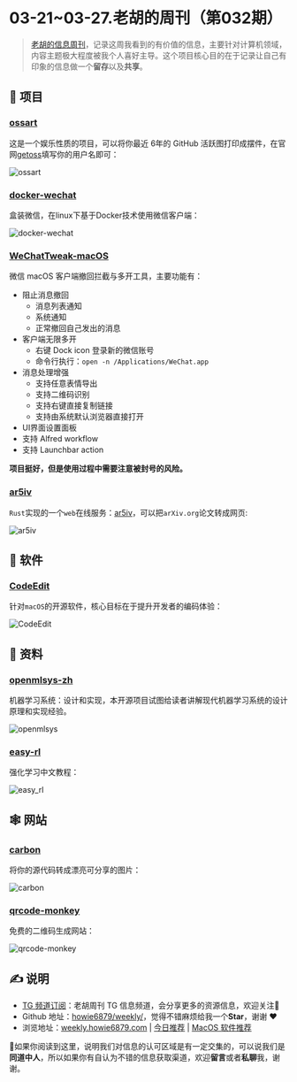 # 03-21~03-27.老胡的周刊（第032期）

> [老胡的信息周刊](https://weekly.howie6879.com/)，记录这周我看到的有价值的信息，主要针对计算机领域，内容主题极大程度被我个人喜好主导。这个项目核心目的在于记录让自己有印象的信息做一个**留存**以及**共享**。

## 🎯 项目

### [ossart](https://github.com/djyde/ossart)

这是一个娱乐性质的项目，可以将你最近 6年的 GitHub 活跃图打印成摆件，在官网[getoss](https://getoss.art/)填写你的用户名即可：

![ossart](https://images-1252557999.file.myqcloud.com/uPic/5SYY8P.jpg)

### [docker-wechat](https://github.com/huan/docker-wechat)

盒装微信，在linux下基于Docker技术使用微信客户端：

![docker-wechat](https://images-1252557999.file.myqcloud.com/uPic/docker-wechat.png)

### [WeChatTweak-macOS](https://github.com/Sunnyyoung/WeChatTweak-macOS)

微信 macOS 客户端撤回拦截与多开工具，主要功能有：

- 阻止消息撤回
    - 消息列表通知
    - 系统通知
    - 正常撤回自己发出的消息
- 客户端无限多开
    - 右键 Dock icon 登录新的微信账号
    - 命令行执行：`open -n /Applications/WeChat.app`
- 消息处理增强
    - 支持任意表情导出
    - 支持二维码识别
    - 支持右键直接复制链接
    - 支持由系统默认浏览器直接打开
- UI界面设置面板
- 支持 Alfred workflow
- 支持 Launchbar action

**项目挺好，但是使用过程中需要注意被封号的风险。**

### [ar5iv](https://github.com/dginev/ar5iv)

`Rust`实现的一个`web`在线服务：[ar5iv](https://ar5iv.org/)，可以把`arXiv.org`论文转成网页:

![ar5iv](https://images-1252557999.file.myqcloud.com/uPic/ar5iv.jpg)

## 🤖 软件

### [CodeEdit](https://github.com/CodeEditApp/CodeEdit)

针对`macOS`的开源软件，核心目标在于提升开发者的编码体验：

![CodeEdit](https://images-1252557999.file.myqcloud.com/uPic/CodeEdit.png)

## 👀 资料

### [openmlsys-zh](https://github.com/openmlsys/openmlsys-zh)

机器学习系统：设计和实现，本开源项目试图给读者讲解现代机器学习系统的设计原理和实现经验。

![openmlsys](https://images-1252557999.file.myqcloud.com/uPic/openmlsys.jpg)

### [easy-rl](https://github.com/datawhalechina/easy-rl)

强化学习中文教程：

![easy_rl](https://images-1252557999.file.myqcloud.com/uPic/easy_rl.jpg)

## 🕸 网站

### [carbon](https://carbon.now.sh/)

将你的源代码转成漂亮可分享的图片：

![carbon](https://images-1252557999.file.myqcloud.com/uPic/carbon.jpg)

### [qrcode-monkey](https://www.qrcode-monkey.com/#)

免费的二维码生成网站：

![qrcode-monkey](https://images-1252557999.file.myqcloud.com/uPic/qrcode-monkey.jpg)

## ✍️ 说明

- [TG 频道订阅](https://t.me/howie_weekly)：老胡周刊 TG 信息频道，会分享更多的资源信息，欢迎关注👏
- Github 地址：[howie6879/weekly/](https://github.com/howie6879/weekly/)，觉得不错麻烦给我一个**Star**，谢谢 ❤️
- 浏览地址：[weekly.howie6879.com](https://weekly.howie6879.com) | [今日推荐](https://weekly.howie6879.com/recommend/index.html) | [MacOS 软件推荐](https://weekly.howie6879.com/soft/mac.html)

🙌如果你阅读到这里，说明我们对信息的认可区域是有一定交集的，可以说我们是**同道中人**，所以如果你有自认为不错的信息获取渠道，欢迎**留言**或者**私聊**我，谢谢。

